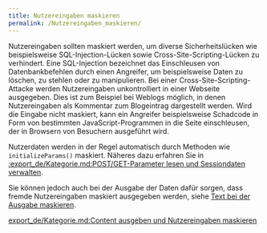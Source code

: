```yaml
---
title: Nutzereingaben maskieren
permalink: /Nutzereingaben_maskieren/
---
```


Nutzereingaben sollten maskiert werden, um diverse Sicherheitslücken wie beispielsweise SQL-Injection-Lücken sowie Cross-Site-Scripting-Lücken zu verhindert. Eine SQL-Injection bezeichnet das Einschleusen von Datenbankbefehlen durch einen Angreifer, um beispielsweise Daten zu löschen, zu stehlen oder zu manipulieren. Bei einer Cross-Site-Scripting-Attacke werden Nutzereingaben unkontrolliert in einer Webseite ausgegeben. Dies ist zum Beispiel bei Weblogs möglich, in denen Nutzereingaben als Kommentar zum Blogeintrag dargestellt werden. Wird die Eingabe nicht maskiert, kann ein Angreifer beispielsweise Schadcode in Form von bestimmten JavaScript-Programmen in die Seite einschleusen, der in Browsern von Besuchern ausgeführt wird.

Nutzerdaten werden in der Regel automatisch durch Methoden wie `initializeParams()` maskiert. Näheres dazu erfahren Sie in [:export_de/Kategorie.md:POST/GET-Parameter lesen und Sessiondaten verwalten](/:export_de/Kategorie.md:POST/GET-Parameter_lesen_und_Sessiondaten_verwalten ).

Sie können jedoch auch bei der Ausgabe der Daten dafür sorgen, dass fremde Nutzereingaben maskiert ausgegeben werden, siehe [Text bei der Ausgabe maskieren](/Text_bei_der_Ausgabe_maskieren ).

[export_de/Kategorie.md:Content ausgeben und Nutzereingaben maskieren](export_de/Kategorie.md:Content_ausgeben_und_Nutzereingaben_maskieren )